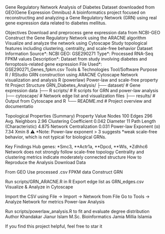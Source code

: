 Gene Regulatory Network Analysis of Diabetes Dataset downloaded from GEO(Gene Expression Omnibus)
A bioinformatics project focused on reconstructing and analyzing a Gene Regulatory Network (GRN) using real gene expression data related to diabetes mellitus.

Objectives
Download and preprocess gene expression data from NCBI-GEO
Construct the Gene Regulatory Network using the ARACNE algorithm
Visualize and analyze the network using Cytoscape
Study topological features including clustering, centrality, and scale-free behavior
Dataset Information
Source*: NCBI GEO: GSE290271
Type*: Processed RNA-Seq FPKM values
Description*: Dataset from study involving diabetes and ferroptosis-related gene expression
File Used*: GSE290271_Genes_fpkm.csv
Tools & Technologies
Tool/Software	Purpose
R / RStudio	GRN construction using ARACNE
Cytoscape	Network visualization and analysis
R (powerlaw)	Power-law and scale-free property fit
Project Structure
GRN_Diabetes_Analysis/ ├── dataset/ # Gene expression data ├── R scripts/ # R scripts for GRN and power-law analysis ├── cytoscape/ # Network edge list and visualization files ├── results/ # Output from Cytoscape and R └── README.md # Project overview and documentatio

Topological Properties (Summary)
Property	Value
Nodes	100
Edges	296
Avg. Neighbors	2.96
Clustering Coefficient	0.042
Diameter	11
Path Length (Characteristic)	4.875
Network Centralization	0.031
Power-law Exponent (α)	7.34
Xmin	8
⚠ *Note: Power-law exponent > 3 suggests *weak scale-free behavior, which is not typical for biological GRNs.

Key Findings
Hub genes: *Smc3, **Actr1a, **Dpcd, **Wls, *Zdhhc6
Network does not strongly follow scale-free topology
Centrality and clustering metrics indicate moderately connected structure
How to Reproduce the Analysis
Download Data

From GEO
Use processed .csv FPKM data
Construct GRN

Run scripts/GRN_ARACNE.R in R
Export edge list as GRN_edges.csv
Visualize & Analyze in Cytoscape

Import the CSV using File → Import → Network from File
Go to Tools → Analyze Network for metrics
Power-law Analysis

Run scripts/powerlaw_analysis.R to fit and evaluate degree distribution
Author
Khandakar Jianur Islam
M.Sc. Bioinformatics
Jamia Millia Islamia

If you find this project helpful, feel free to star it
